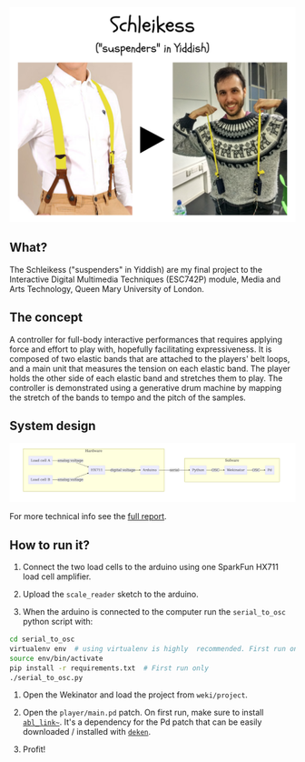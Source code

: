 ![](report/media/slide.png)

## What?

The Schleikess ("suspenders" in Yiddish) are my final project to the Interactive Digital Multimedia Techniques (ESC742P) module, Media and Arts Technology, Queen Mary University of London.

## The concept

A controller for full-body interactive performances that requires applying force and effort to play with, hopefully facilitating expressiveness.
It is composed of two elastic bands that are attached to the players' belt loops, and a main unit that measures the tension on each elastic band.
The player holds the other side of each elastic band and stretches them to play.
The controller is demonstrated using a generative drum machine by mapping the stretch of the bands to tempo and the pitch of the samples.

## System design

![Schematic diagram of the system design.](report/media/diagram.png)

For more technical info see the [full report](report/report.md).

## How to run it?

1. Connect the two load cells to the arduino using one SparkFun HX711 load cell amplifier.

1. Upload the `scale_reader` sketch to the arduino.

1. When the arduino is connected to the computer run the `serial_to_osc` python script with:

  ```bash
  cd serial_to_osc
  virtualenv env  # using virtualenv is highly  recommended. First run only
  source env/bin/activate
  pip install -r requirements.txt  # First run only
  ./serial_to_osc.py
  ```

1. Open the Wekinator and load the project from `weki/project`.

1. Open the `player/main.pd` patch. On first run, make sure to install [`abl_link~`](https://github.com/libpd/abl_link). It's a dependency for the Pd patch that can be easily downloaded / installed with [`deken`](https://github.com/pure-data/deken).

1. Profit!
